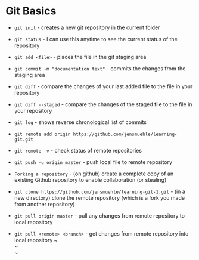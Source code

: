 # Git Basics
* `git init` - creates a new git repository in the current folder
* `git status` - I can use this anytime to see the current status of the repository
* `git add <file>` - places the file in the git staging area
* `git commit -m "documentation text"` - commits the changes from the staging area
* `git diff` - compare the changes of your last added file to the file in your repository
* `git diff --staged` - compare the changes of the staged file to the file in your repository
* `git log` - shows reverse chronological list of commits

* `git remote add origin https://github.com/jensmuehle/learning-git.git` 
* `git remote -v` - check status of remote repositories
* `git push -u origin master` - push local file to remote repository

* `Forking a repository` - (on github) create a complete copy of an existing Github repository to enable collaboration (or stealing)
* `git clone https://github.com/jensmuehle/learning-git-1.git` - (in a new directory) clone the remote repository (which is a fork you made from another repository)
* `git pull origin master` - pull any changes from remote repository to local repository 
* `git pull <remote> <branch>` - get changes from remote repository into local repository
~                                                                                                                                                                                    
~                                                                                                                                                                                    
~                       
